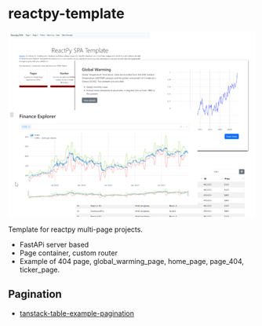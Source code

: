 # reactpy-template

![](./docs/img/reactpy-template.png)

Template for reactpy multi-page projects.

* FastAPi server based
* Page container, custom router
* Example of 404 page, global_warming_page, home_page, page_404, ticker_page.


## Pagination

* [tanstack-table-example-pagination](https://codesandbox.io/p/devbox/tanstack-table-example-pagination-gyupo9?file=%2Fsrc%2FmakeData.ts)
